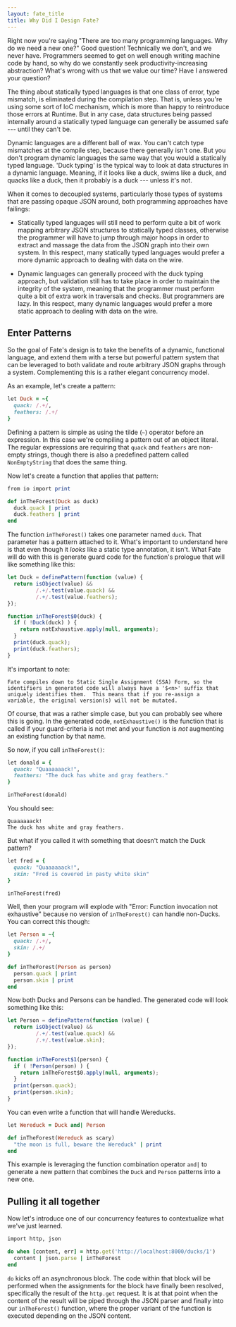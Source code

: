 ```yaml
---
layout: fate_title
title: Why Did I Design Fate?
---
```

Right now you're saying "There are too many programming languages. Why do we need a new one?"  Good question!  Technically we don't, and we never have.  Programmers seemed to get on well enough writing machine code by hand, so why do we constantly seek productivity-increasing abstraction?  What's wrong with us that we value our time?  Have I answered your question?

The thing about statically typed languages is that one class of error, type mismatch, is eliminated during the compilation step.  That is, unless you're using some sort of IoC mechanism, which is more than happy to reintroduce those errors at Runtime.  But in any case, data structures being passed internally around a statically typed language can generally be assumed safe --- until they can't be.

Dynamic languages are a different ball of wax.  You can't catch type mismatches at the compile step, because there generally isn't one.  But you don't program dynamic languages the same way that you would a statically typed language.  'Duck typing' is the typical way to look at data structures in a dynamic language.  Meaning, if it looks like a duck, swims like a duck, and quacks like a duck, then it probably is a duck --- unless it's not.

When it comes to decoupled systems, particularly those types of systems that are passing opaque JSON around, both programming approaches have failings:

* Statically typed languages will still need to perform quite a bit of work mapping arbitrary JSON structures to statically typed classes, otherwise the programmer will have to jump through major hoops in order to extract and massage the data from the JSON graph into their own system.  In this respect, many statically typed languages would prefer a more dynamic approach to dealing with data on the wire.

* Dynamic languages can generally proceed with the duck typing approach, but validation still has to take place in order to maintain the integrity of the system, meaning that the programmer must perform quite a bit of extra work in traversals and checks.  But programmers are lazy.  In this respect, many dynamic languages would prefer a more static approach to dealing with data on the wire.

## Enter Patterns
So the goal of Fate's design is to take the benefits of a dynamic, functional language, and extend them with a terse but powerful pattern system that can be leveraged to both validate and route arbitrary JSON graphs through a system.  Complementing this is a rather elegant concurrency model.

As an example, let's create a pattern:

```ruby
let Duck = ~{
  quack: /.+/,
  feathers: /.+/
}
```

Defining a pattern is simple as using the tilde (`~`) operator before an expression.  In this case we're compiling a pattern out of an object literal.  The regular expressions are requiring that `quack` and `feathers` are non-empty strings, though there is also a predefined pattern called `NonEmptyString` that does the same thing.

Now let's create a function that applies that pattern:

```ruby
from io import print

def inTheForest(Duck as duck)
  duck.quack | print
  duck.feathers | print
end
```

The function `inTheForest()` takes one parameter named `duck`.  That parameter has a pattern attached to it.  What's important to understand here is that even though it *looks* like a static type annotation, it isn't.  What Fate will do with this is generate guard code for the function's prologue that will like something like this:

```javascript
let Duck = definePattern(function (value) {
  return isObject(value) && 
         /.+/.test(value.quack) && 
         /.+/.test(value.feathers); 
});

function inTheForest$0(duck) {
  if ( !Duck(duck) ) {
    return notExhaustive.apply(null, arguments);
  }
  print(duck.quack);
  print(duck.feathers);
}
```

It's important to note:

    Fate compiles down to Static Single Assignment (SSA) Form, so the identifiers in generated code will always have a '$<n>' suffix that uniquely identifies them.  This means that if you re-assign a variable, the original version(s) will not be mutated.

Of course, that was a rather simple case, but you can probably see where this is going.  In the generated code, `notExhaustive()` is the function that is called if your guard-criteria is not met and your function is *not* augmenting an existing function by that name.

So now, if you call `inTheForest()`:

```ruby
let donald = {
  quack: "Quaaaaaack!",
  feathers: "The duck has white and gray feathers."
}

inTheForest(donald)
```

You should see:

```
Quaaaaaack!
The duck has white and gray feathers.
```

But what if you called it with something that doesn't match the Duck pattern?

```ruby
let fred = {
  quack: "Quaaaaaack!",
  skin: "Fred is covered in pasty white skin"
}

inTheForest(fred)
```

Well, then your program will explode with "Error: Function invocation not exhaustive" because no version of `inTheForest()` can handle non-Ducks.  You can correct this though:

```ruby
let Person = ~{
  quack: /.+/,
  skin: /.+/
}

def inTheForest(Person as person)
  person.quack | print
  person.skin | print
end
```

Now both Ducks and Persons can be handled.  The generated code will look something like this:

```javascript
let Person = definePattern(function (value) {
  return isObject(value) && 
         /.+/.test(value.quack) && 
         /.+/.test(value.skin); 
});

function inTheForest$1(person) {
  if ( !Person(person) ) {
    return inTheForest$0.apply(null, arguments);
  }
  print(person.quack);
  print(person.skin);
}
```

You can even write a function that will handle Wereducks.

```ruby
let Wereduck = Duck and| Person

def inTheForest(Wereduck as scary)
  "the moon is full, beware the Wereduck" | print
end
```

This example is leveraging the function combination operator `and|` to generate a new pattern that combines the `Duck` and `Person` patterns into a new one.

## Pulling it all together
Now let's introduce one of our concurrency features to contextualize what we've just learned.

```ruby
import http, json

do when [content, err] = http.get('http://localhost:8000/ducks/1')
  content | json.parse | inTheForest
end
```

`do` kicks off an asynchronous block.  The code within that block will be performed when the assignments for the block have finally been resolved, specifically the result of the `http.get` request.  It is at that point when the content of the result will be piped through the JSON parser and finally into our `inTheForest()` function, where the proper variant of the function is executed depending on the JSON content.
